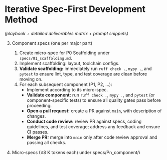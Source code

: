 # Iterative Spec-First Development Method
*(playbook + detailed deliverables matrix + prompt snippets)*

3. Component specs (one per major part)
   1. Create micro-spec for P0 Scaffolding under `specs/01_scaffolding.md`.
   2. Implement scaffolding: layout, toolchain configs.
   3. **Validate scaffolding:** immediately run `ruff check .`, `mypy .`, and `pytest` to ensure lint, type, and test coverage are clean before moving on.
   4. For each subsequent component (P1, P2, …):
      - Implement according to its micro-spec.
      - **Validate component:** run `ruff check .`, `mypy .`, and `pytest` (or component-specific tests) to ensure all quality gates pass before proceeding.
      - **Open a pull request:** create a PR against `main`, with description of changes.
      - **Conduct code review:** review PR against specs, coding guidelines, and test coverage; address any feedback and ensure CI passes.
      - **Merge PR:** merge into `main` only after code review approval and passing all checks.

5. Micro‑specs (≤8 K tokens each) under specs/Pn_component/ℹ️
